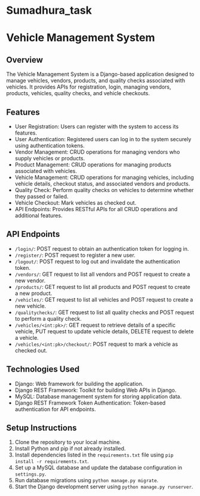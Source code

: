 # Sumadhura_task

# Vehicle Management System

## Overview
The Vehicle Management System is a Django-based application designed to manage vehicles, vendors, products, and quality checks associated with vehicles. It provides APIs for registration, login, managing vendors, products, vehicles, quality checks, and vehicle checkouts.

## Features
- User Registration: Users can register with the system to access its features.
- User Authentication: Registered users can log in to the system securely using authentication tokens.
- Vendor Management: CRUD operations for managing vendors who supply vehicles or products.
- Product Management: CRUD operations for managing products associated with vehicles.
- Vehicle Management: CRUD operations for managing vehicles, including vehicle details, checkout status, and associated vendors and products.
- Quality Check: Perform quality checks on vehicles to determine whether they passed or failed.
- Vehicle Checkout: Mark vehicles as checked out.
- API Endpoints: Provides RESTful APIs for all CRUD operations and additional features.

## API Endpoints
- `/login/`: POST request to obtain an authentication token for logging in.
- `/register/`: POST request to register a new user.
- `/logout/`: POST request to log out and invalidate the authentication token.
- `/vendors/`: GET request to list all vendors and POST request to create a new vendor.
- `/products/`: GET request to list all products and POST request to create a new product.
- `/vehicles/`: GET request to list all vehicles and POST request to create a new vehicle.
- `/qualitychecks/`: GET request to list all quality checks and POST request to perform a quality check.
- `/vehicles/<int:pk>/`: GET request to retrieve details of a specific vehicle, PUT request to update vehicle details, DELETE request to delete a vehicle.
- `/vehicles/<int:pk>/checkout/`: POST request to mark a vehicle as checked out.

## Technologies Used
- Django: Web framework for building the application.
- Django REST Framework: Toolkit for building Web APIs in Django.
- MySQL: Database management system for storing application data.
- Django REST Framework Token Authentication: Token-based authentication for API endpoints.

## Setup Instructions
1. Clone the repository to your local machine.
2. Install Python and pip if not already installed.
3. Install dependencies listed in the `requirements.txt` file using `pip install -r requirements.txt`.
4. Set up a MySQL database and update the database configuration in `settings.py`.
5. Run database migrations using `python manage.py migrate`.
6. Start the Django development server using `python manage.py runserver`.